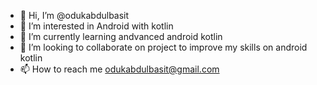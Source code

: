 - 👋 Hi, I’m @odukabdulbasit
- 👀 I’m interested in Android with kotlin
- 🌱 I’m currently learning andvanced android kotlin 
- 💞️ I’m looking to collaborate on project to improve my skills on android kotlin
- 📫 How to reach me odukabdulbasit@gmail.com

<!---
odukabdulbasit/odukabdulbasit is a ✨ special ✨ repository because its `README.md` (this file) appears on your GitHub profile.
You can click the Preview link to take a look at your changes.
--->

